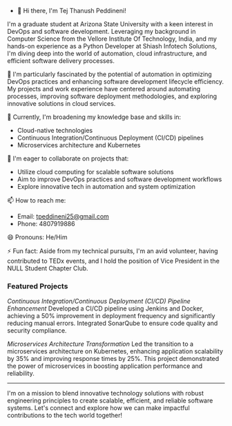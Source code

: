 - 👋 Hi there, I'm Tej Thanush Peddineni!

I'm a graduate student at Arizona State University with a keen interest in DevOps and software development. Leveraging my background in Computer Science from the Vellore Institute Of Technology, India, and my hands-on experience as a Python Developer at Shiash Infotech Solutions, I'm diving deep into the world of automation, cloud infrastructure, and efficient software delivery processes.

👀 I'm particularly fascinated by the potential of automation in optimizing DevOps practices and enhancing software development lifecycle efficiency. My projects and work experience have centered around automating processes, improving software deployment methodologies, and exploring innovative solutions in cloud services.

🌱 Currently, I'm broadening my knowledge base and skills in:
- Cloud-native technologies
- Continuous Integration/Continuous Deployment (CI/CD) pipelines
- Microservices architecture and Kubernetes

💞️ I'm eager to collaborate on projects that:
- Utilize cloud computing for scalable software solutions
- Aim to improve DevOps practices and software development workflows
- Explore innovative tech in automation and system optimization

📫 How to reach me:
- Email: tpeddineni25@gmail.com
- Phone: 4807919886

😄 Pronouns: He/Him

⚡ Fun fact: Aside from my technical pursuits, I'm an avid volunteer, having contributed to TEDx events, and I hold the position of Vice President in the NULL Student Chapter Club.

### Featured Projects

*Continuous Integration/Continuous Deployment (CI/CD) Pipeline Enhancement*
Developed a CI/CD pipeline using Jenkins and Docker, achieving a 50% improvement in deployment frequency and significantly reducing manual errors. Integrated SonarQube to ensure code quality and security compliance.

*Microservices Architecture Transformation*
Led the transition to a microservices architecture on Kubernetes, enhancing application scalability by 35% and improving response times by 25%. This project demonstrated the power of microservices in boosting application performance and reliability.

---

I'm on a mission to blend innovative technology solutions with robust engineering principles to create scalable, efficient, and reliable software systems. Let's connect and explore how we can make impactful contributions to the tech world together!
